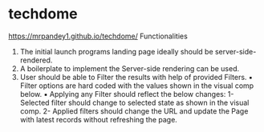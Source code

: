 # techdome
https://mrpandey1.github.io/techdome/
Functionalities 
1. The initial launch programs landing page ideally should be server-side-rendered. 
2. A boilerplate to implement the Server-side rendering can be used. 
3. User should be able to Filter the results with help of provided Filters. 
   ▪ Filter options are hard coded with the values shown in the visual comp below. 
   ▪ Applying any Filter should reflect the below changes: 
     1- Selected filter should change to selected state as shown in the visual comp.
     2- Applied filters should change the URL and update the Page with latest records without refreshing the page. 
